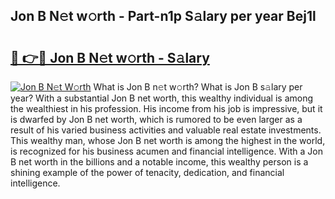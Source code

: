 ## Jon B N𝚎t w𝚘rth - Part-n1p S𝚊lary per year Bej1l

# <h2><a href="http://gc48onq.nevu.top/?p=Jon+B">🔗 👉🔴 Jon B N𝚎t w𝚘rth - S𝚊lary</a></h2>

[![Jon B N𝚎t W𝚘rth](https://i.imgur.com/Oavwk0R.jpeg)](http://gc48onq.nevu.top/?p=Jon+B)
What is Jon B n𝚎t w𝚘rth? What is Jon B s𝚊lary per year?
With a substantial Jon B net worth, this wealthy individual is among the wealthiest in his profession. His income from his job is impressive, but it is dwarfed by Jon B net worth, which is rumored to be even larger as a result of his varied business activities and valuable real estate investments. This wealthy man, whose Jon B net worth is among the highest in the world, is recognized for his business acumen and financial intelligence. With a Jon B net worth in the billions and a notable income, this wealthy person is a shining example of the power of tenacity, dedication, and financial intelligence.
